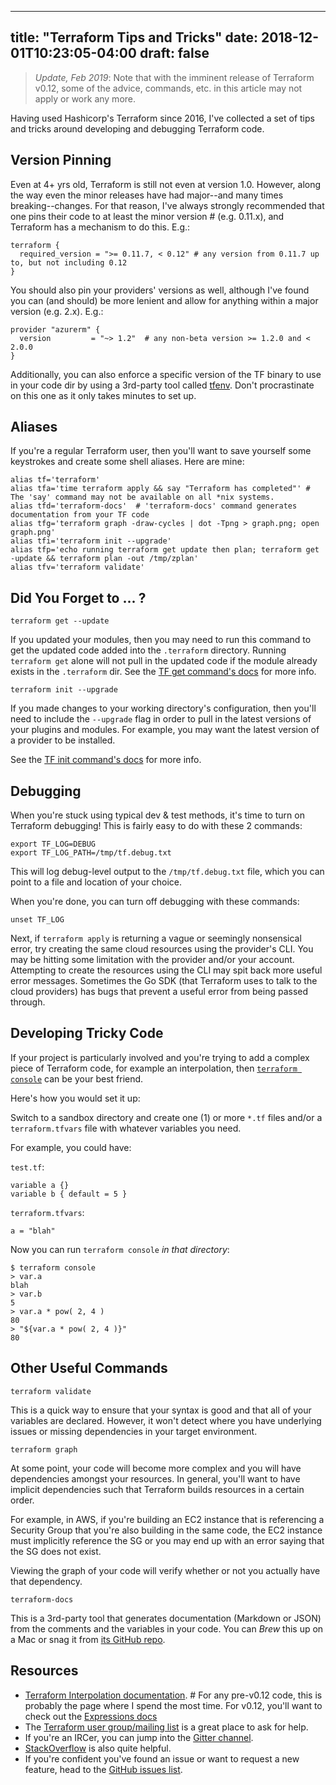 
---
title: "Terraform Tips and Tricks"
date: 2018-12-01T10:23:05-04:00
draft: false
---

> *Update, Feb 2019*: Note that with the imminent release of Terraform v0.12, some of the advice, commands, etc. in this article may not apply or work any more.

Having used Hashicorp's Terraform since 2016, I've collected a set of tips and tricks around developing and debugging Terraform code.


## Version Pinning
Even at 4+ yrs old, Terraform is still not even at version 1.0. However, along the way even the minor releases have had major--and many times breaking--changes. For that reason, I've always strongly recommended that one pins their code to at least the minor version # (e.g. 0.11.x), and Terraform has a mechanism to do this. E.g.:

```
terraform {
  required_version = ">= 0.11.7, < 0.12" # any version from 0.11.7 up to, but not including 0.12
}
```

You should also pin your providers' versions as well, although I've found you can (and should) be more lenient and allow for anything within a major version (e.g. 2.x). E.g.:
```
provider "azurerm" {
  version         = "~> 1.2"  # any non-beta version >= 1.2.0 and < 2.0.0
}
```

Additionally, you can also enforce a specific version of the TF binary to use in your code dir by using a  3rd-party tool called [tfenv](https://github.com/tfutils/tfenv). Don't procrastinate on this one as it only takes minutes to set up.


## Aliases
If you're a regular Terraform user, then you'll want to save yourself some keystrokes and create some shell aliases. Here are mine:

```
alias tf='terraform'
alias tfa='time terraform apply && say "Terraform has completed"' # The 'say' command may not be available on all *nix systems.
alias tfd='terraform-docs'  # 'terraform-docs' command generates documentation from your TF code
alias tfg='terraform graph -draw-cycles | dot -Tpng > graph.png; open graph.png'
alias tfi='terraform init --upgrade'
alias tfp='echo running terraform get update then plan; terraform get -update && terraform plan -out /tmp/zplan'
alias tfv='terraform validate'
```


## Did You Forget to ... ?

`terraform get --update`

If you updated your modules, then you may need to run this command to get the updated code added into the `.terraform` directory. Running `terraform get` alone will not pull in the updated code if the module already exists in the `.terraform` dir.  See the [TF get command's docs](https://www.terraform.io/docs/commands/get.html) for more info.


`terraform init --upgrade`

If you made changes to your working directory's configuration, then you'll need to include the `--upgrade` flag in order to pull in the latest versions of your plugins and modules. For example, you may want the latest version of a provider to be installed.

See the [TF init command's docs](https://www.terraform.io/docs/commands/init.html) for more info.


## Debugging

When you're stuck using typical dev & test methods, it's time to turn on Terraform debugging! This is fairly easy to do with these 2 commands:

```
export TF_LOG=DEBUG
export TF_LOG_PATH=/tmp/tf.debug.txt
```

This will log debug-level output to the `/tmp/tf.debug.txt` file, which you can point to a file and location of your choice.

When you're done, you can turn off debugging with these commands:
```
unset TF_LOG
```

Next, if `terraform apply` is returning a vague or seemingly nonsensical error, try creating the same cloud resources using the provider's CLI. You may be hitting some limitation with the provider and/or your account. Attempting to create the resources using the CLI may spit back more useful error messages. Sometimes the Go SDK (that Terraform uses to talk to the cloud providers) has bugs that prevent a useful error from being passed through.


## Developing Tricky Code

If your project is particularly involved and you're trying to add a complex piece of Terraform code, for example an interpolation, then [`terraform console`](https://www.terraform.io/docs/commands/console.html) can be your best friend.

Here's how you would set it up:

Switch to a sandbox directory and create one (1) or more `*.tf` files and/or a `terraform.tfvars` file with whatever variables you need. 

For example, you could have:

`test.tf`:
```
variable a {}
variable b { default = 5 }
```

`terraform.tfvars`:
```
a = "blah"
```

Now you can run `terraform console` _in that directory_:
```
$ terraform console
> var.a
blah
> var.b
5
> var.a * pow( 2, 4 )
80
> "${var.a * pow( 2, 4 )}"
80
```

## Other Useful Commands

`terraform validate` 

This is a quick way to ensure that your syntax is good and that all of your variables are declared. However, it won't detect where you have underlying issues or missing dependencies in your target environment.

`terraform graph`

At some point, your code will become more complex and you will have dependencies amongst your resources. In general, you'll want to have implicit dependencies such that Terraform builds resources in a certain order. 

For example, in AWS, if you're building an EC2 instance that is referencing a Security Group that you're also building in the same code, the EC2 instance must implicitly reference the SG or you may end up with an error saying that the SG does not exist. 

Viewing the graph of your code will verify whether or not you actually have that dependency.

`terraform-docs`

This is a 3rd-party tool that generates documentation (Markdown or JSON) from the comments and the variables in your code. You can _Brew_ this up on a Mac or snag it from [its GitHub repo](https://github.com/segmentio/terraform-docs).


## Resources

* [Terraform Interpolation documentation](https://www.terraform.io/docs/configuration-0-11/interpolation.html). # For any pre-v0.12 code, this is probably the page where I spend the most time. For v0.12, you'll want to check out the [Expressions docs](https://www.terraform.io/docs/configuration/expressions.html)
* The [Terraform user group/mailing list](https://groups.google.com/forum/#!forum/terraform-tool) is a great place to ask for help.
* If you're an IRCer, you can jump into the [Gitter channel](https://gitter.im/hashicorp-terraform/Lobby).
* [StackOverflow](https://stackoverflow.com/questions/tagged/terraform) is also quite helpful.
* If you're confident you've found an issue or want to request a new feature, head to the [GitHub issues list](https://github.com/hashicorp/terraform/issues/).
